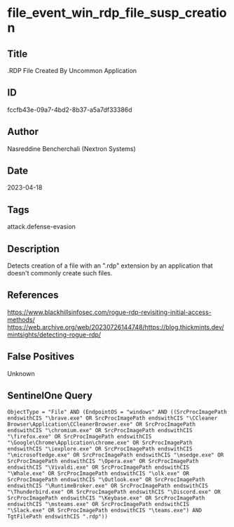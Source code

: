 # file_event_win_rdp_file_susp_creation

## Title
.RDP File Created By Uncommon Application

## ID
fccfb43e-09a7-4bd2-8b37-a5a7df33386d

## Author
Nasreddine Bencherchali (Nextron Systems)

## Date
2023-04-18

## Tags
attack.defense-evasion

## Description
Detects creation of a file with an ".rdp" extension by an application that doesn't commonly create such files.


## References
https://www.blackhillsinfosec.com/rogue-rdp-revisiting-initial-access-methods/
https://web.archive.org/web/20230726144748/https://blog.thickmints.dev/mintsights/detecting-rogue-rdp/

## False Positives
Unknown

## SentinelOne Query
```
ObjectType = "File" AND (EndpointOS = "windows" AND ((SrcProcImagePath endswithCIS "\brave.exe" OR SrcProcImagePath endswithCIS "\CCleaner Browser\Application\CCleanerBrowser.exe" OR SrcProcImagePath endswithCIS "\chromium.exe" OR SrcProcImagePath endswithCIS "\firefox.exe" OR SrcProcImagePath endswithCIS "\Google\Chrome\Application\chrome.exe" OR SrcProcImagePath endswithCIS "\iexplore.exe" OR SrcProcImagePath endswithCIS "\microsoftedge.exe" OR SrcProcImagePath endswithCIS "\msedge.exe" OR SrcProcImagePath endswithCIS "\Opera.exe" OR SrcProcImagePath endswithCIS "\Vivaldi.exe" OR SrcProcImagePath endswithCIS "\Whale.exe" OR SrcProcImagePath endswithCIS "\olk.exe" OR SrcProcImagePath endswithCIS "\Outlook.exe" OR SrcProcImagePath endswithCIS "\RuntimeBroker.exe" OR SrcProcImagePath endswithCIS "\Thunderbird.exe" OR SrcProcImagePath endswithCIS "\Discord.exe" OR SrcProcImagePath endswithCIS "\Keybase.exe" OR SrcProcImagePath endswithCIS "\msteams.exe" OR SrcProcImagePath endswithCIS "\Slack.exe" OR SrcProcImagePath endswithCIS "\teams.exe") AND TgtFilePath endswithCIS ".rdp"))

```